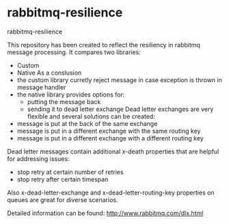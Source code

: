 rabbitmq-resilience
===================

rabbitmq-resilience

This repository has been created to reflect the resiliency in rabbitmq message processing.
It compares two libraries: 
 - Custom
 - Native
As a conslusion 
 - the custom library curretly reject message in case exception is thrown in message handler
 - the native library provides options for:
    - putting the message back
    - sending it to dead letter exchange
Dead letter exchanges are very flexible and several solutions can be created:
 - message is put at the back of the same exchange
 - message is put in a different exchange with the same routing key
 - message is put in a different exchange with a different routing key
 
Dead letter messages contain additional x-death properties that are helpful for addressing issues:
 - stop retry at certain number of retries
 - stop retry after certain timespan
 
Also x-dead-letter-exchange and x-dead-letter-routing-key properties on queues are great for diverse scenarios.
 
Detailed information can be found: http://www.rabbitmq.com/dlx.html
